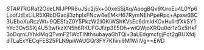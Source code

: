 $START$RGRa12OdeLNIJPPR8uJSc2j5k+00xeSSjXq/AoogBQv9X/roEu4L0Yp6LoofJtExLILR5XRbDGaojI3zhplxFNcw4eEMkH67RymNEhPpeRpq+Apxw6BC3UEboXuRczWt+9QESfaZ0Y5PkzW2li0KIWShKVsEc6dmldKOxHullrtfXkSY1hYc3OvSSXj4U53wfkzXN5h6RKUFGJfzp3E5Dh+wiQWjoXRQu0cr1zGx5HkF3oDqrnUYhklMqQTvmF21WcTINthsubayaGhTQi+3aLEdgmcfgjPdt2gBUXfdjdTLaExYECqFES25PLN9piWAUGQ/3FY7Kfiini9M1WiIVg==$END$